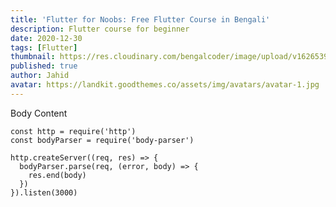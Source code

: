 ```yaml
---
title: 'Flutter for Noobs: Free Flutter Course in Bengali'
description: Flutter course for beginner
date: 2020-12-30
tags: [Flutter]
thumbnail: https://res.cloudinary.com/bengalcoder/image/upload/v1626539825/flutter-course_bhtexz.png
published: true
author: Jahid
avatar: https://landkit.goodthemes.co/assets/img/avatars/avatar-1.jpg
---
```


Body Content

```js{1,3-5}[server.js]
const http = require('http')
const bodyParser = require('body-parser')

http.createServer((req, res) => {
  bodyParser.parse(req, (error, body) => {
    res.end(body)
  })
}).listen(3000)

```
